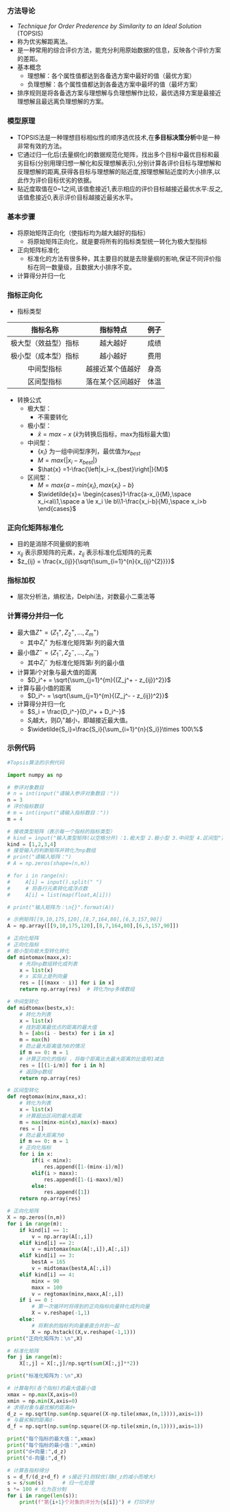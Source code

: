 
### 方法导论

- *Technique for Order Prederence by Similarity to an Ideal Solution* (TOPSIS)
- 称为优劣解距离法。
- 是一种常用的综合评价方法，能充分利用原始数据的信息，反映各个评价方案的差距。
- 基本概念
	- 理想解：各个属性值都达到各备选方案中最好的值（最优方案）
	- 负理想解：各个属性值都达到各备选方案中最坏的值（最坏方案）
- 排序规则是将各备选方案与理想解与负理想解作比较，最优选择方案是最接近理想解且最远离负理想解的方案。

### 模型原理

- TOPSIS法是一种理想目标相似性的顺序选优技术,在**多目标决策分析**中是一种非常有效的方法。
- 它通过归一化后(去量纲化)的数据规范化矩阵，找出多个目标中最优目标和最劣目标(分别用理归想一解化和反理想解表示),分别计算各评价目标与理想解和反理想解的距离,获得各目标与理想解的贴近度,按理想解贴近度的大小排序,以此作为评价目标优劣的依据。
- 贴近度取值在0~1之间,该值愈接近1,表示相应的评价目标越接近最优水平:反之,该值愈接近0,表示评价目标越接近最劣水平。

### 基本步骤

- 将原始矩阵正向化（使指标均为越大越好的指标）
	- 将原始矩阵正向化，就是要将所有的指标类型统一转化为极大型指标
- 正向矩阵标准化
	- 标准化的方法有很多种，其主要目的就是去除量纲的影响,保证不同评价指标在同一数量级，且数据大小排序不变。
- 计算得分并归一化

### 指标正向化

- 指标类型

|    指标名称    |   指标特点   | 例子  |
| :--------: | :------: | :-: |
| 极大型（效益型）指标 |   越大越好   | 成绩  |
| 极小型（成本型）指标 |   越小越好   | 费用  |
|   中间型指标    | 越接近某个值越好 | 身高  |
|   区间型指标    | 落在某个区间越好 | 体温  |

- 转换公式
	- 极大型：
		- 不需要转化
	- 极小型：
		- $\hat{x} = max - x$ ($\hat{x}$为转换后指标，max为指标最大值)
	- 中间型：
		- $\{x_i\}$ 为一组中间型序列，最优值为$x_{best}$
		- $M=max\{ \left| x_i-x_{best} \right| \}$
		- $\hat{x} =1-\frac{\left|x_i-x_{best}\right|}{M}$
	- 区间型：
		- $M = max\{a-min\{x_i\},max\{x_i\}-b\}$
		- $\widetilde{x}= \begin{cases}1-\frac{a-x_i}{M},\space x_i<a\\1,\space a \le x_i \le b\\1-\frac{x_i-b}{M},\space x_i>b \end{cases}$
	
### 正向化矩阵标准化

- 目的是消除不同量纲的影响
- $x_{ij}$ 表示原矩阵的元素，$z_{ij}$ 表示标准化后矩阵的元素
- $z_{ij} = \frac{x_{ij}}{\sqrt{\sum_{i=1}^{n}{x_{ij}^{2}}}}$

### 指标加权

- 层次分析法，熵权法，Delphi法，对数最小二乘法等

### 计算得分并归一化

- 最大值$Z^{+}=(Z_{1}^{+},Z_{2}^{+},\dots,Z_{m}^{+})$
	- 其中$Z_i^{+}$ 为标准化矩阵第$i$ 列的最大值
- 最小值$Z^{-}=(Z_{1}^{-},Z_{2}^{-},\dots,Z_{m}^{-})$
	- 其中$Z_i^{-}$ 为标准化矩阵第$i$ 列的最小值
- 计算第$i$个对象与最大值的距离
	- $D_i^+ = \sqrt{\sum_{j=1}^{m}{(Z_j^+ - z_{ij})^2}}$
- 计算与最小值的距离
	- $D_i^- = \sqrt{\sum_{j=1}^{m}{(Z_j^- - z_{ij})^2}}$
- 计算得分并归一化
	- $S_i = \frac{D_i^-}{D_i^+ + D_i^-}$
	- $S_i$越大，则$D_i^+$越小，即越接近最大值。
	- $\widetilde{S_i}=\frac{S_i}{\sum_{i=1}^{n}{S_i}}\times 100\%$

### 示例代码
```python
#Topsis算法的示例代码

import numpy as np

# 参评对象数目
# n = int(input("请输入参评对象数目："))
n = 3
# 评价指标数目
# m = int(input("请输入指标数目："))
m = 4

# 接收类型矩阵（表示每一个指标的指标类型）
# kind = input("输入类型矩阵(以空格分开)：1.极大型 2.极小型 3.中间型 4.区间型").split(" ")
kind = [1,2,3,4]
# 接受输入的判断矩阵并转化为np数组
# print("请输入矩阵：")
# A = np.zeros(shape=(n,m))

# for i in range(n):
#     A[i] = input().split(" ")
#     # 将各行元素转化成浮点数
#     A[i] = list(map(float,A[i]))

# print("输入矩阵为：\n{}".format(A))

# 示例矩阵[[9,10,175,120],[8,7,164,80],[6,3,157,90]]
A = np.array([[9,10,175,120],[8,7,164,80],[6,3,157,90]])

# 正向化矩阵
# 正向化指标
# 极小型向极大型转化转化
def mintomax(maxx,x):
    # 先将np数组转化成列表
    x = list(x)
    # x 实际上是列向量
    res = [[(maxx - i)] for i in x]
    return np.array(res)  # 转化为np多维数组

# 中间型转化
def midtomax(bestx,x):
    # 转化为列表
    x = list(x)
    # 找到距离最优点的距离的最大值
    h = [abs(i - bestx) for i in x]
    m = max(h)
    # 防止最大距离值为0的情况
    if m == 0: m = 1
    # 计算正向化的指标 ，将每个距离比去最大距离的比值用1减去
    res = [[(1-i/m)] for i in h]
    # 返回np数组
    return np.array(res)

# 区间型转化
def regtomax(minx,maxx,x):
    # 转化为列表
    x = list(x)
    # 计算超出区间的最大距离
    m = max(minx-min(x),max(x)-maxx)
    res = []
    # 防止最大距离为0
    if m == 0: m = 1 
    # 正向化指标
    for i in x:
        if(i < minx):
            res.append([1-(minx-i)/m])
        elif(i > maxx):
            res.append([1-(i-maxx)/m])
        else:
            res.append([1])
    return np.array(res)

# 正向化矩阵
X = np.zeros((n,m))
for i in range(m):
    if kind[i] == 1:
        v = np.array(A[:,i])
    elif kind[i] == 2:
        v = mintomax(max(A[:,i]),A[:,i])
    elif kind[i] == 3:
        bestA = 165
        v = midtomax(bestA,A[:,i])
    elif kind[i] == 4:
        minx = 90
        maxx = 100
        v = regtomax(minx,maxx,A[:,i])
    if i == 0 :
        # 第一次循环时将得到的正向指标向量转化成列向量
        X = v.reshape(-1,1)
    else:
        # 将剩余的指标列向量垂直合并到一起
        X = np.hstack((X,v.reshape(-1,1)))
print("正向化矩阵为：\n",X)

# 标准化矩阵
for j in range(m):
    X[:,j] = X[:,j]/np.sqrt(sum(X[:,j]**2))

print("标准化矩阵为：\n",X)

# 计算每列(各个指标)的最大值最小值
xmax = np.max(X,axis=0)
xmin = np.min(X,axis=0)
# 求得对象与最优解的距离d+
d_z = np.sqrt(np.sum(np.square((X-np.tile(xmax,(n,1)))),axis=1))
# 与最劣解的距离d-
d_f = np.sqrt(np.sum(np.square((X-np.tile(xmin,(n,1)))),axis=1))

print("每个指标的最大值：",xmax)
print("每个指标的最小值：",xmin)
print("d+向量:",d_z)
print("d-向量:",d_f)

# 计算各指标得分
s = d_f/(d_z+d_f) # s接近于1则较优(随d_z的减小而增大)
s = s/sum(s)      # 归一化处理
s *= 100 # 化为百分制
for i in range(len(s)):
    print(f"第{i+1}个对象的评分为{s[i]}") # 打印评分
```
